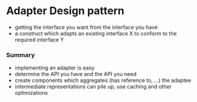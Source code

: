 # Adapter Design pattern

- getting the interface you want from the interface you have
- a construct which adapts an existing interface X to conform to the required interface Y


### Summary

- implementing an adapter is easy
- determine the API you have and the API you need
- create components which aggregates (has reference to, ...) the adaptee
- intermediate representations can pile up, use caching and other optimizations
